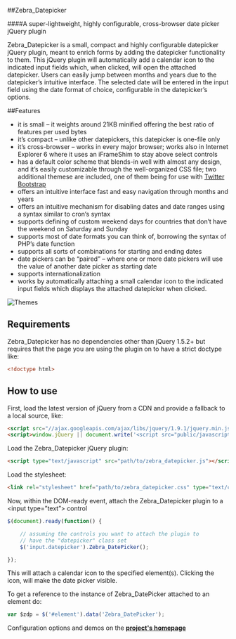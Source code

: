 ##Zebra_Datepicker

####A super-lightweight, highly configurable, cross-browser date picker jQuery plugin

Zebra_Datepicker is a small, compact and highly configurable datepicker jQuery plugin, meant to enrich forms by adding the datepicker functionality to them. This jQuery plugin will automatically add a calendar icon to the indicated input fields which, when clicked, will open the attached datepicker. Users can easily jump between months and years due to the datepicker’s intuitive interface. The selected date will be entered in the input field using the date format of choice, configurable in the datepicker’s options.

##Features

 - it is small – it weights around 21KB minified offering the best ratio of features per used bytes
 - it’s compact – unlike other datepickers, this datepicker is one-file only
 - it’s cross-browser – works in every major browser; works also in Internet Explorer 6 where it uses an iFrameShim to stay above select controls
 - has a default color scheme that blends-in well with almost any design, and it’s easily customizable through the well-organized CSS file; two additional themese are included, one of them being for use with <a href="http://twitter.github.io/bootstrap/">Twitter Bootstrap</a>
 - offers an intuitive interface fast and easy navigation through months and years
 - offers an intuitive mechanism for disabling dates and date ranges using a syntax similar to cron‘s syntax
 - supports defining of custom weekend days for countries that don’t have the weekend on Saturday and Sunday
 - supports most of date formats you can think of, borrowing the syntax of PHP’s date function
 - supports all sorts of combinations for starting and ending dates
 - date pickers can be “paired” – where one or more date pickers will use the value of another date picker as starting date
 - supports internationalization
 - works by automatically attaching a small calendar icon to the indicated input fields which displays the attached datepicker when clicked.

![Themes](https://raw.github.com/stefangabos/Zebra_Datepicker/master/public/css/themes.png)

## Requirements

Zebra_Datepicker has no dependencies other than jQuery 1.5.2+ but requires that the page you are using the plugin on to have a strict doctype like:

```html
<!doctype html>
```

## How to use
First, load the latest version of jQuery from a CDN and provide a fallback to a local source, like:

```html
<script src="//ajax.googleapis.com/ajax/libs/jquery/1.9.1/jquery.min.js"></script>
<script>window.jQuery || document.write('<script src="public/javascript/jquery-1.9.1.js"><\/script>')</script>
```

Load the Zebra_Datepicker jQuery plugin:

```html
<script type="text/javascript" src="path/to/zebra_datepicker.js"></script>
```

Load the stylesheet:

```html
<link rel="stylesheet" href="path/to/zebra_datepicker.css" type="text/css">
```

Now, within the DOM-ready event, attach the Zebra_Datepicker plugin to a &lt;input type=”text”> control

```javascript
$(document).ready(function() {

    // assuming the controls you want to attach the plugin to
    // have the "datepicker" class set
    $('input.datepicker').Zebra_DatePicker();

});
```

This will attach a calendar icon to the specified element(s). Clicking the icon, will make the date picker visible.

To get a reference to the instance of Zebra_DatePicker attached to an element do:

```javascript
var $zdp = $('#element').data('Zebra_DatePicker');
```

Configuration options and demos on the **[project's homepage](http://stefangabos.ro/jquery/zebra_datepicker/)**
